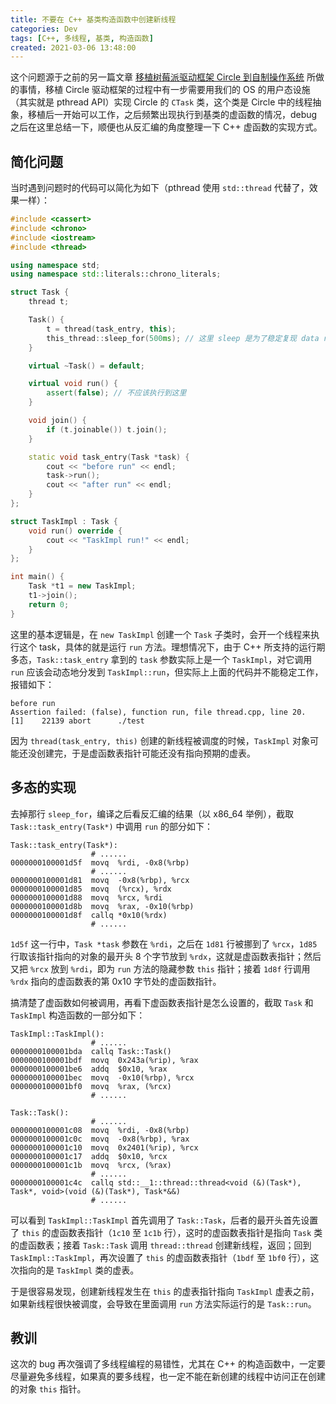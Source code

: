 ```yaml
---
title: 不要在 C++ 基类构造函数中创建新线程
categories: Dev
tags: [C++, 多线程, 基类, 构造函数]
created: 2021-03-06 13:48:00
---
```


这个问题源于之前的另一篇文章 [移植树莓派驱动框架 Circle 到自制操作系统](/posts/2021-01-22-porting-circle.md) 所做的事情，移植 Circle 驱动框架的过程中有一步需要用我们的 OS 的用户态设施（其实就是 pthread API）实现 Circle 的 `CTask` 类，这个类是 Circle 中的线程抽象，移植后一开始可以工作，之后频繁出现执行到基类的虚函数的情况，debug 之后在这里总结一下，顺便也从反汇编的角度整理一下 C++ 虚函数的实现方式。

## 简化问题

当时遇到问题时的代码可以简化为如下（pthread 使用 `std::thread` 代替了，效果一样）：

```cpp
#include <cassert>
#include <chrono>
#include <iostream>
#include <thread>

using namespace std;
using namespace std::literals::chrono_literals;

struct Task {
    thread t;

    Task() {
        t = thread(task_entry, this);
        this_thread::sleep_for(500ms); // 这里 sleep 是为了稳定复现 data race
    }

    virtual ~Task() = default;

    virtual void run() {
        assert(false); // 不应该执行到这里
    }

    void join() {
        if (t.joinable()) t.join();
    }

    static void task_entry(Task *task) {
        cout << "before run" << endl;
        task->run();
        cout << "after run" << endl;
    }
};

struct TaskImpl : Task {
    void run() override {
        cout << "TaskImpl run!" << endl;
    }
};

int main() {
    Task *t1 = new TaskImpl;
    t1->join();
    return 0;
}
```

这里的基本逻辑是，在 `new TaskImpl` 创建一个 `Task` 子类时，会开一个线程来执行这个 task，具体的就是运行 `run` 方法。理想情况下，由于 C++ 所支持的运行期多态，`Task::task_entry` 拿到的 `task` 参数实际上是一个 `TaskImpl`，对它调用 `run` 应该会动态地分发到 `TaskImpl::run`，但实际上上面的代码并不能稳定工作，报错如下：

```
before run
Assertion failed: (false), function run, file thread.cpp, line 20.
[1]    22139 abort      ./test
```

因为 `thread(task_entry, this)` 创建的新线程被调度的时候，`TaskImpl` 对象可能还没创建完，于是虚函数表指针可能还没有指向预期的虚表。

## 多态的实现

去掉那行 `sleep_for`，编译之后看反汇编的结果（以 x86_64 举例），截取 `Task::task_entry(Task*)` 中调用 `run` 的部分如下：

```x86asm
Task::task_entry(Task*):
                  # ......
0000000100001d5f  movq  %rdi, -0x8(%rbp)
                  # ......
0000000100001d81  movq  -0x8(%rbp), %rcx
0000000100001d85  movq  (%rcx), %rdx
0000000100001d88  movq  %rcx, %rdi
0000000100001d8b  movq  %rax, -0x10(%rbp)
0000000100001d8f  callq *0x10(%rdx)
                  # ......
```

`1d5f` 这一行中，`Task *task` 参数在 `%rdi`，之后在 `1d81` 行被挪到了 `%rcx`，`1d85` 行取该指针指向的对象的最开头 8 个字节放到 `%rdx`，这就是虚函数表指针；然后又把 `%rcx` 放到 `%rdi`，即为 `run` 方法的隐藏参数 `this` 指针；接着 `1d8f` 行调用 `%rdx` 指向的虚函数表的第 0x10 字节处的虚函数指针。

搞清楚了虚函数如何被调用，再看下虚函数表指针是怎么设置的，截取 `Task` 和 `TaskImpl` 构造函数的一部分如下：

```x86asm
TaskImpl::TaskImpl():
                  # ......
0000000100001bda  callq Task::Task()
0000000100001bdf  movq  0x243a(%rip), %rax
0000000100001be6  addq  $0x10, %rax
0000000100001bec  movq  -0x10(%rbp), %rcx
0000000100001bf0  movq  %rax, (%rcx)
                  # ......

Task::Task():
                  # ......
0000000100001c08  movq  %rdi, -0x8(%rbp)
0000000100001c0c  movq  -0x8(%rbp), %rax
0000000100001c10  movq  0x2401(%rip), %rcx
0000000100001c17  addq  $0x10, %rcx
0000000100001c1b  movq  %rcx, (%rax)
                  # ......
0000000100001c4c  callq std::__1::thread::thread<void (&)(Task*), Task*, void>(void (&)(Task*), Task*&&)
                  # ......
```

可以看到 `TaskImpl::TaskImpl` 首先调用了 `Task::Task`，后者的最开头首先设置了 `this` 的虚函数表指针（`1c10` 至 `1c1b` 行），这时的虚函数表指针是指向 `Task` 类的虚函数表；接着 `Task::Task` 调用 `thread::thread` 创建新线程，返回；回到 `TaskImpl::TaskImpl`，再次设置了 `this` 的虚函数表指针（`1bdf` 至 `1bf0` 行），这次指向的是 `TaskImpl` 类的虚表。

于是很容易发现，创建新线程发生在 `this` 的虚表指针指向 `TaskImpl` 虚表之前，如果新线程很快被调度，会导致在里面调用 `run` 方法实际运行的是 `Task::run`。

## 教训

这次的 bug 再次强调了多线程编程的易错性，尤其在 C++ 的构造函数中，一定要尽量避免多线程，如果真的要多线程，也一定不能在新创建的线程中访问正在创建的对象 `this` 指针。
